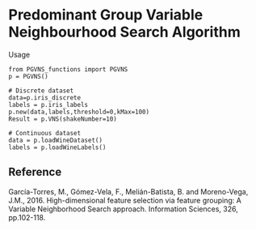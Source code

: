 # Predominant Group Variable Neighbourhood Search Algorithm

Usage
```
from PGVNS_functions import PGVNS
p = PGVNS()

# Discrete dataset
data=p.iris_discrete
labels = p.iris_labels
p.new(data,labels,threshold=0,kMax=100)
Result = p.VNS(shakeNumber=10)

# Continuous dataset
data = p.loadWineDataset()
labels = p.loadWineLabels()
```

**Reference**
-----------------------------------------
García-Torres, M., Gómez-Vela, F., Melián-Batista, B. and Moreno-Vega, J.M., 2016. High-dimensional feature selection via feature grouping: A Variable Neighborhood Search approach. Information Sciences, 326, pp.102-118.
